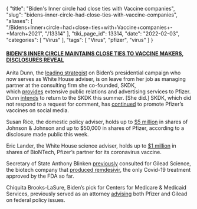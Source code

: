 {
    "title": "Biden's Inner circle had close ties with Vaccine companies",
    "slug": "bidens-inner-circle-had-close-ties-with-vaccine-companies",
    "aliases": [
        "/Bidens+Inner+circle+had+close+ties+with+Vaccine+companies+-+March+2021",
        "/13314"
    ],
    "tiki_page_id": 13314,
    "date": "2022-02-03",
    "categories": [
        "Virus"
    ],
    "tags": [
        "Virus",
        "pfizer",
        "virus"
    ]
}


#### [BIDEN’S INNER CIRCLE MAINTAINS CLOSE TIES TO VACCINE MAKERS, DISCLOSURES REVEAL](https://theintercept.com/2021/03/24/covid-vaccine-stocks-biden-conflict/%20)

Anita Dunn, the [leading strategist](https://email.mg2.substack.com/c/eJwlkMtuhDAMRb9mshuUJ2QWWXTT30B5GEgLCUrCVPx9zSBZtmXr6trH2wZzLqfZc23kSmM7dzAJ_uoKrUEhR4UyxmAko5LpXhBsA9NKk1jHqQBsNq6mlQPIfrg1ettiTh-F6F-9JosR02QHxQethZr0FCS1ijunXsHbyTl9G9sjREgeDLyhnDkBWc3S2l4f4uvBvzHaAjHhTR721vm84YhTTrFQfvUa00-Gp4sB0jM7u9mnTbHZZzhSwiWJBgWXRlDBlVId75jSTkumesW9llx173njajn8Q9Jt5l09XG3W_16GpJhltUsugMv5evwzxb9HrNuBXucIyboVwo2k3WQ_kMYZEhQkHkbbDOulQIpDT5lmN4GLmWaCSzoQtA0ZVcm07M6SZyj1H4RHjnw) on Biden’s presidential campaign who now serves as White House adviser, is on leave from her job as managing partner at the consulting firm she co-founded, SKDK, which [provides](https://email.mg2.substack.com/c/eJwlkMluxCAMhp9muDViTZgDh176GhEBh6AhELFMlT59yUSyvMq2_s_oCi7lUx2pVHS5uZ4HqAi_JUCtkFErkGdvFSeYEzky1FNLpJDIl3nNALv2QdXcAB1tCd7o6lP8bLDxOUq0qSdbnpyuy5MxvAo-YRjFJFctDBhrub4f62Y9RAMK3pDPFAEFtdV6lAf7ftCfbqVq9wshuJzaMZi0X72XfX0dq_-D3CvkFcW0G2aYUSHEQAci5CI5EaOgRnIqhrfbqdiaeXC8OzqUtvTD5nUdRFltQW8pQx-6S9mn24XNPe4t-nrOEPUSwN6a643uQ2F2ECF3pHbWVZGRs45pGjGR5JZ4QZGEUY4n1N_a1Leiqmk5c3KQyz<strong>2oXq) extensive public relations and advertising services to Pfizer. Dunn [intends](https://email.mg2.substack.com/c/eJxFkcGOhCAMhp9muGkAQZkDh73saxjEjpJVMFjG-PZbx2w2aVpo89Py1TuEKeXTbmlHdrkezw1shGNfABEyKzvkPoxWCa6EaRtGx1EYbVjY-1cGWF1YLOYCbCvDErzDkOJH0bTP1rDZvpyUiqvGvIw3_Nl6433DFR-4Vrzz3d3YlTFA9GDhDflMEdhiZ8RtfzRfD_lNdhxHvaUlYPCp9mml1P-gO93-ilWIr6Vcj1FSciko8MsJTW4sMVYZsOQY4lRhqo45IFRzor9W3VMa0bFgSUfGG95IrXUta6HNYJTQrZbeKKnr97RKPRf_UHydZL2XYUfnf67RWLbz4uaUgYrTheiTJUI9xbXEgGcP0Q0LjDc8vHfwwdlPECHTbsbeoRUtodOma7kw4mZ10TWiIaodo7ZjIlW0mIYzp4lY_AKo4pz6) to return to the SKDK this summer. <span>[She did.]</span> SKDK, which did not respond to a request for comment, has [continued](https://email.mg2.substack.com/c/eJwlkNuOhCAMhp9GLg0HYdgLLibZzGsYhKrsqjgcZuI-_dYxaaAtbf6fz9kCU0yH2WMu5Dz6cuxgNnjnBUqBRGqG1AdvOkY7ppUgmHqmpSYh92MCWG1YTEkVyF6HJThbQtw-G0J9KU1mMwycjRKc7hwf1U0wN45UgRB85EzR2yVsqw-wOTDwgnTEDchi5lL23Ih7wx8Y5R1OS62LK1YZbHJzIx7PRnyP6exJcf-JefYxbZCw5HQfw9-Zqpwcjp2f8_2zogAJhlOOQQUVXErZ8pZJPeiOSSU5muWyfU0rl3N1TUfXibe5DrlY93s6IMnMi51jAnycTgifLjLo8V7rFsrRw2aHBfyFp1yUP8D6CdAi0ve9LYapTiDRm6JMs4vGyU8zwTvEg7I-4tZmShyOFCdI-R9nxpPg) to promote Pfizer’s vaccines on social media.

Susan Rice, the domestic policy adviser, holds up to [$5 million](https://email.mg2.substack.com/c/eJwlkN1uhCAQhZ9G7jT8KnvBRZOmL9D02ow4q6QoGxi78e2Lu2QykCEnc87ngXBJ-XSPVIhdbaTzgW7HZ4lIhJkdBfMYZqcF18L2itXnLKyxLJTxnhE3CNFRPpA9jikGDxTS_lKo_tZbtjrotZiUhpuHAUAP18HhJm8cB8ln_V4Mxxxw9-jwD_OZdmTRrUSP0qiPRn7VgslfxroldT5tdfDzXVuaYIMWM7Tpfg8-QCxtRjry3j7XQNiuqWZonynT2m4hxmqvVF2hGrxRX2Fu1OfQGyu5MCw4yWUtrriSxphOdsLYyWpheiO91dJ0f8smzXr4RvNtkV05pkLgfy9TLLs1wpoy1s_lQvOaVjJjvbdjD3SOuMMUcX5Dozf7F8Zxwb0GIZxHICd6rSrnoefCijeji6oVSmo-sLp2TlW1O0rTmdOCufwDg5WbFQ) in shares of Johnson & Johnson and up to $50,000 in shares of Pfizer, according to a disclosure made public this week.

Eric Lander, the White House science adviser, holds up to [$1 million](https://email.mg2.substack.com/c/eJwlkc2utCAMhq9m2GEAgcEFi7P5bsNUqEqOggF0Pu_-MDNJ0980ffPUQcUl5dseqVTydmO9D7QRX2XDWjGTs2Aeg7eSM8mN7klLPTfKkFDGOSPuEDZb84nkOKctOKghxc9GrwdtyGqfyIYZJJrZeYdPw6UeGGcwoBnUpNn3MJw-YHRo8cJ8p4hks2utR3n0Pw_xr9nr9ergf0ilc2lv9RQ8Rgr-Ck0jdekKnl7gXIjYqjg3MZVOTU1Ft1KjUDhgmkrtZiodDBRAcsqlAsGAz8LN3Vr3jQQrmGjGetYLpVQnOq7MZCRXWglnpFDdtexCrad7SLYvoivnVCq437cyku26wZoytuHyxvPpNjpji_sZQ71HjDBt6L_g6pf_B-W4YMTc_uJHqJZr2TfWT8244V9Ob7KG90KyJ2lnfWpb0dY03TktmMsf9AycCg) in shares of BioNTech, Pfizer’s partner for its coronavirus vaccine.

Secretary of State Anthony Blinken [previously](https://email.mg2.substack.com/c/eJwlkU1u5CAQhU9jlhb_kAULd5KWImUx0hzAwrhso9hgAe6Jbz-0WyoVrwoVJb7nbIE5ptPsMRf0TH05dzAB_uUVSoGEjgyp96PhBHOiJUNVjkQLjXzupwSwWb-akg5A-zGs3tniY7gmmHyTGi1GTco5pvigJqekI0y9AWfMEsY44VK9Fttj9BAcGHhAOmMAtJqllD03rGvovQb8FrvvmbZxhnaOj9qimNT8J0H2I4Q25OlZdn8bevsKI_zW6uOmpO4-CROduHX6XQsqtOR3jHX90oe83ub3r-_Pqm6rDz8QGvreUEFxF0oM5yWvNPlg10tRpdt9nJA3VdfADDMqhGhpS4QeNCdCCuo0p6J9zBsVy-EajreZtvkYcrHup3VxQ8ksq11igno5P1Fe3Uqyr-d2BF_OHoIdVhhfkMvLqwt7P0OAVD0ce1sMkZxVX5TERJMX06cLmjDKsUJ17RjrVDAlDmeqDFP-D3yxoXM) consulted for Gilead Science, the biotech company that [produced remdesivir](https://email.mg2.substack.com/c/eJwlkE1uxCAMhU8z7Cbif5gFi256jYiAm6AmEIGZKrcvSSRkW4bnhz_vEOZcDrvniuQMIx472AR_dQVEKKRVKGMMVjIqmdGC9DIwowyJdfwpAJuLq8XSgOxtWqN3GHO6FEK_tSGLnYz2PAAw4fX7BZp554VkEHxwEgy9jV0LEZIHCx8oR05AVrsg7vUhvh78ux9cIKb-Jw87Dj5vvcUppz1Rcdaqhzmu4MKz-mtWffpccnKfWFp9htLm_oRE22WnUlDBlVIDH5gyk5FMacW9kVwNn3njamn-Iek286G2qaLzv6ctKXZZ3ZIL9Mv5XP_q9u3HnreWIh4jJDetEG4wePO9UI0zJCidexgdWqal6CxfmjLDbg4nOcMEl_RFum3IXZUs5ukoeYZS_wHbL5GL), the only Covid-19 treatment approved by the FDA so far.

Chiquita Brooks-LaSure, Biden’s pick for Centers for Medicare & Medicaid Services, previously served as an attorney [advising](https://email.mg2.substack.com/c/eJw1kc2OhCAMx59muGkAwcEDh73saxiEiuwiGD7G-PbLjNmkaZt_07T9VasCNqZLHjEX9HZzuQ6QAc7soRRIqGZIszOSEcyIGAfUUkMEF8jleU0Au3JellQBHXXxTqviYvh0DOM0CrTJ1WhBKFsU1xNMw0TEpNU4gVBmHSds7sGqGgdBg4QXpCsGQF5upRz5MXw96Hez8zx7E3XdIRTtYzV9TLbp_1puOcWctFWfXdnirnJn24ZhdeBN510wqvvpVheUp0_REeQkxbQZHvBAOec97QkXi2CEj5xqwSjvX3anfKv6wfBuaZ_rkovSv72OO0py82qLCVrRvkF81MZhbnGvwZVrhqAWD-ZGVG7SH2izhQCpfcDMqkgysqFRfY6YCHITeTMUZKAMP1Eba9pBLsgSlytFCyn_AX87laI) both Pfizer and Gilead on federal policy issues.